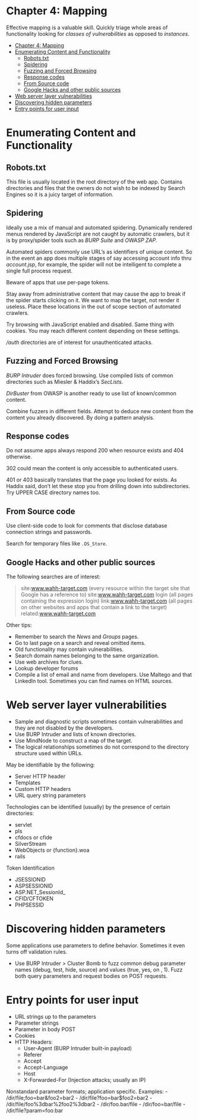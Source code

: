 # Chapter 4: Mapping

Effective mapping is a valuable skill. Quickly triage whole areas of functionality looking for *classes of vulnerabilities* as opposed to *instances*.

<!-- TOC -->

- [Chapter 4: Mapping](#chapter-4-mapping)
- [Enumerating Content and Functionality](#enumerating-content-and-functionality)
    - [Robots.txt](#robotstxt)
    - [Spidering](#spidering)
    - [Fuzzing and Forced Browsing](#fuzzing-and-forced-browsing)
    - [Response codes](#response-codes)
    - [From Source code](#from-source-code)
    - [Google Hacks and other public sources](#google-hacks-and-other-public-sources)
- [Web server layer vulnerabilities](#web-server-layer-vulnerabilities)
- [Discovering hidden parameters](#discovering-hidden-parameters)
- [Entry points for user input](#entry-points-for-user-input)

<!-- /TOC -->

# Enumerating Content and Functionality

## Robots.txt
This file is usually located in the root directory of the web app. Contains directories and files that the owners do not wish to be indexed by Search Engines so it is a juicy target of information.

## Spidering
Ideally use a mix of manual and automated spidering. Dynamically rendered menus  rendered by JavaScript are not caught by automatic crawlers, but it is by proxy/spider tools such as *BURP Suite* and *OWASP ZAP*.

Automated spiders commonly use URL’s as identifiers of unique content. So in the event an app does multiple stages of say accessing account info thru *account.jsp*, for example, the spider will not be intelligent to complete a single full process request.

Beware of apps that use per-page tokens.

Stay away from administrative content that may cause the app to break if the spider starts clicking on it. We want to map the target, not render it useless. Place these locations in the out of scope section of automated crawlers.

Try browsing with JavaScript enabled and disabled. Same thing with cookies. You may reach different content depending on these settings.

*/auth* directories are of interest for unauthenticated attacks.

## Fuzzing and Forced Browsing
*BURP Intruder* does forced browsing. Use compiled lists of common directories such as Miesler & Haddix’s *SecLists*.

*DirBuster* from OWASP is another ready to use list of known/common content.

Combine fuzzers in different fields. Attempt to deduce new content from the content you already discovered. By doing a pattern analysis.

## Response codes
Do not assume apps always respond 200 when resource exists and 404 otherwise.

302 could mean the content is only accessible to authenticated users.

401 or 403 basically translates that the page you looked for exists. As Haddix said, don’t let these stop you from drilling down into subdirectories. Try UPPER CASE directory names too.

## From Source code
Use client-side code to look for comments that disclose database connection strings and passwords.

Search for temporary files like `.DS_Store`.

## Google Hacks and other public sources

The following searches are of interest:
> site:www.wahh-target.com (every resource within the target site that Google has a reference to)
> site:www.wahh-target.com login (all pages containing the expression login)
> link:www.wahh-target.com (all pages on other websites and apps that contain a link to the target)
> related:www.wahh-target.com

Other tips:
* Remember to search the *News* and *Groups* pages.
* Go to last page on a search and reveal omitted items.
* Old functionality may contain vulnerabilities.
* Search domain names belonging to the same organization.
* Use web archives for clues.
* Lookup developer forums
* Compile a list of email and name from developers. Use Maltego and that LinkedIn tool. Sometimes you can find names on HTML sources.

# Web server layer vulnerabilities
* Sample and diagnostic scripts sometimes contain vulnerabilities and they are not disabled by the developers.
* Use BURP Intruder and lists of known directories.
* Use MindNode to construct a map of the target.
* The logical relationships sometimes do not correspond to the directory structure used within URLs.

May be identifiable by the following:
* Server HTTP header
* Templates
* Custom HTTP headers
* URL query string parameters

Technologies can be identified (usually) by the presence of certain directories:
* servlet
* pls
* cfdocs or cfide
* SilverStream
* WebObjects or {function}.woa
* rails

Token Identification
* JSESSIONID
* ASPSESSIONID
* ASP.NET_SessionId_
* CFID/CFTOKEN
* PHPSESSID

# Discovering hidden parameters
Some applications use parameters to define behavior.  Sometimes it even turns off validation rules.
* Use BURP Intruder > Cluster Bomb to fuzz common debug parameter names (debug, test, hide, source) and values (true, yes, on , 1). Fuzz both query parameters and request bodies on POST requests.

# Entry points for user input
* URL strings up to the parameters
* Parameter strings
* Parameter in body POST
* Cookies
* HTTP Headers:
	- User-Agent (BURP Intruder built-in payload)
	- Referer
	- Accept
	- Accept-Language
	- Host
	- X-Forwarded-For (Injection attacks; usually an IP)

Nonstandard parameter formats; application specific. Examples:
	- /dir/file;foo=bar&foo2=bar2
	- /dir/file?foo=bar$foo2=bar2
	- /dir/file/foo%3dbar%2foo2%3dbar2
	- /dir/foo.bar/file
	- /dir/foo=bar/file
	- /dir/file?param=foo:bar